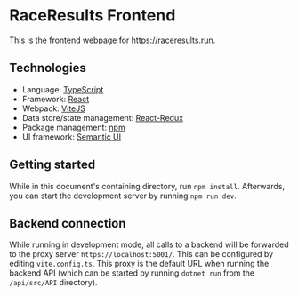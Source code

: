 # RaceResults Frontend

This is the frontend webpage for https://raceresults.run.

## Technologies

- Language: [TypeScript](https://www.typescriptlang.org/)
- Framework: [React](https://reactjs.org/)
- Webpack: [ViteJS](https://vitejs.dev/)
- Data store/state management: [React-Redux](https://react-redux.js.org/)
- Package management: [npm](https://www.npmjs.com/)
- UI framework: [Semantic UI](https://react.semantic-ui.com/)

## Getting started

While in this document's containing directory, run `npm install`. Afterwards, you can start the development server by
running `npm run dev`.

## Backend connection

While running in development mode, all calls to a backend will be forwarded to the proxy server
`https://localhost:5001/`. This can be configured by editing `vite.config.ts`. This proxy is the default
URL when running the backend API (which can be started by running `dotnet run` from the `/api/src/API` directory).
